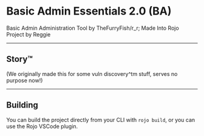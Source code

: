 # Basic Admin Essentials 2.0 (BA)
Basic Admin Administration Tool by TheFurryFish/r_r; Made Into Rojo Project by Reggie

<hr>

## Story:tm:
(We originally made this for some vuln discovery^tm stuff, serves no purpose now!)

<hr>

## Building
You can build the project directly from your CLI with `rojo build`, or you can use the Rojo VSCode plugin.
